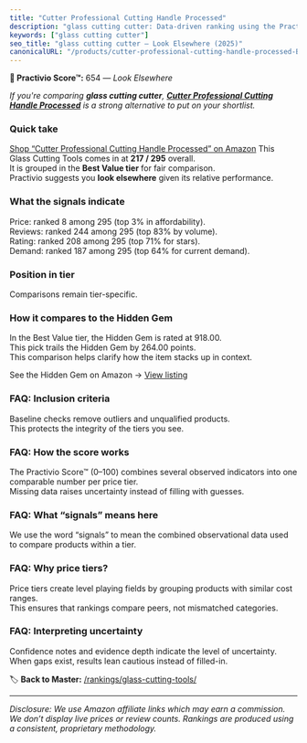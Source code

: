 ```yaml
---
title: "Cutter Professional Cutting Handle Processed"
description: "glass cutting cutter: Data-driven ranking using the Practivio Score™. Positioned by quality, value, demand, findability, momentum."
keywords: ["glass cutting cutter"]
seo_title: "glass cutting cutter — Look Elsewhere (2025)"
canonicalURL: "/products/cutter-professional-cutting-handle-processed-B0CXNSZPZH/"
---
```


**🚫 Practivio Score™:** 654 — _Look Elsewhere_


*If you're comparing **glass cutting cutter**, **[Cutter Professional Cutting Handle Processed](https://www.amazon.com/dp/B0CXNSZPZH?tag=practivio-20)** is a strong alternative to put on your shortlist.*
### Quick take
[Shop “Cutter Professional Cutting Handle Processed” on Amazon](https://www.amazon.com/dp/B0CXNSZPZH?tag=practivio-20)
This Glass Cutting Tools comes in at **217 / 295** overall.  
It is grouped in the **Best Value tier** for fair comparison.  
Practivio suggests you **look elsewhere** given its relative performance.

### What the signals indicate
Price: ranked 8 among 295 (top 3% in affordability).  
Reviews: ranked 244 among 295 (top 83% by volume).  
Rating: ranked 208 among 295 (top 71% for stars).  
Demand: ranked 187 among 295 (top 64% for current demand).

### Position in tier
Comparisons remain tier-specific.

### How it compares to the Hidden Gem
In the Best Value tier, the Hidden Gem is rated at 918.00.  
This pick trails the Hidden Gem by 264.00 points.  
This comparison helps clarify how the item stacks up in context.  

See the Hidden Gem on Amazon → [View listing](https://www.amazon.com/dp/B073JCMTW2?tag=practivio-20)

### FAQ: Inclusion criteria
Baseline checks remove outliers and unqualified products.  
This protects the integrity of the tiers you see.

### FAQ: How the score works
The Practivio Score™ (0–100) combines several observed indicators into one comparable number per price tier.  
Missing data raises uncertainty instead of filling with guesses.

### FAQ: What “signals” means here
We use the word “signals” to mean the combined observational data used to compare products within a tier.

### FAQ: Why price tiers?
Price tiers create level playing fields by grouping products with similar cost ranges.  
This ensures that rankings compare peers, not mismatched categories.

### FAQ: Interpreting uncertainty
Confidence notes and evidence depth indicate the level of uncertainty.  
When gaps exist, results lean cautious instead of filled-in.


🏷️ **Back to Master:** [/rankings/glass-cutting-tools/](/rankings/glass-cutting-tools/)

---
_Disclosure: We use Amazon affiliate links which may earn a commission. We don’t display live prices or review counts. Rankings are produced using a consistent, proprietary methodology._

